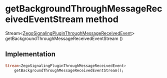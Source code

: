 


# getBackgroundThroughMessageReceivedEventStream method








Stream&lt;[ZegoSignalingPluginThroughMessageReceivedEvent](../../zego_uikit_prebuilt_live_audio_room/ZegoSignalingPluginThroughMessageReceivedEvent-class.md)> getBackgroundThroughMessageReceivedEventStream
()








## Implementation

```dart
Stream<ZegoSignalingPluginThroughMessageReceivedEvent>
    getBackgroundThroughMessageReceivedEventStream();
```







